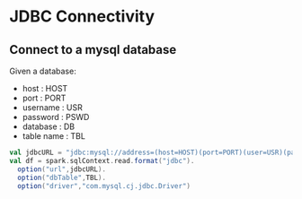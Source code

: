 # JDBC Connectivity

## Connect to a mysql database

Given a database:

- host : HOST
- port : PORT
- username : USR
- password : PSWD
- database : DB
- table name : TBL

```scala
val jdbcURL = "jdbc:mysql://address=(host=HOST)(port=PORT)(user=USR)(password=PSWD)/DB"
val df = spark.sqlContext.read.format("jdbc").
  option("url",jdbcURL).
  option("dbTable",TBL).
  option("driver","com.mysql.cj.jdbc.Driver")
```